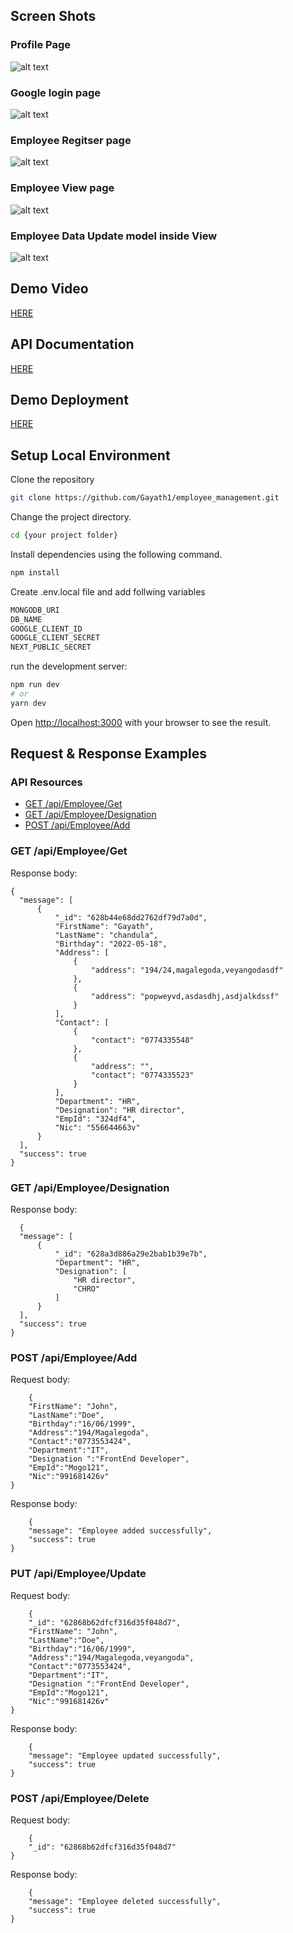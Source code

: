 
## Screen Shots

### Profile Page
![alt text](https://github.com/Gayath1/employee_management/blob/main/public/ScreenShots/Web%20capture_23-5-2022_141541_localhost.jpeg)
### Google login page
![alt text](https://github.com/Gayath1/employee_management/blob/main/public/ScreenShots/Web%20capture_23-5-2022_14159_localhost.jpeg)
### Employee Regitser page
![alt text](https://github.com/Gayath1/employee_management/blob/main/public/ScreenShots/Web%20capture_23-5-2022_141610_localhost.jpeg)
### Employee View page
![alt text](https://github.com/Gayath1/employee_management/blob/main/public/ScreenShots/Web%20capture_23-5-2022_141626_localhost.jpeg)
### Employee Data Update model inside View
![alt text](https://github.com/Gayath1/employee_management/blob/main/public/ScreenShots/Web%20capture_23-5-2022_141641_localhost.jpeg)

## Demo Video

[HERE](https://github.com/Gayath1/employee_management/blob/main/public/Demo/Demo.mp4)

## API Documentation

[HERE](https://github.com/Gayath1/employee_management/blob/main/public/Api%20Document/Insomnia_2022-05-23.json)

## Demo Deployment

[HERE](https://employee-management-jade.vercel.app/)

## Setup Local Environment

Clone the repository <github repo link>


```sh
git clone https://github.com/Gayath1/employee_management.git
```

Change the project directory.

```sh
cd {your project folder}
```

Install dependencies using the following command.

```sh
npm install
```

Create .env.local file and add follwing variables
  
  ```sh
  MONGODB_URI
  DB_NAME
  GOOGLE_CLIENT_ID
  GOOGLE_CLIENT_SECRET
  NEXT_PUBLIC_SECRET
  ```

run the development server:

```bash
npm run dev
# or
yarn dev
```
Open [http://localhost:3000](http://localhost:3000) with your browser to see the result.
  
## Request & Response Examples
  
### API Resources  
  
  - [GET /api/Employee/Get](#get-employees)
  - [GET /api/Employee/Designation](#get-designations)
  - [POST /api/Employee/Add](#post-EmployeeData) 
  
### GET /api/Employee/Get
  
Response body:
  ```
  {
	"message": [
		{
			"_id": "628b44e68dd2762df79d7a0d",
			"FirstName": "Gayath",
			"LastName": "chandula",
			"Birthday": "2022-05-18",
			"Address": [
				{
					"address": "194/24,magalegoda,veyangodasdf"
				},
				{
					"address": "popweyvd,asdasdhj,asdjalkdssf"
				}
			],
			"Contact": [
				{
					"contact": "0774335548"
				},
				{
					"address": "",
					"contact": "0774335523"
				}
			],
			"Department": "HR",
			"Designation": "HR director",
			"EmpId": "324df4",
			"Nic": "556644663v"
		}
	],
	"success": true
}
  ```
### GET /api/Employee/Designation
  
Response body:  
  ```
	{
	"message": [
		{
			"_id": "628a3d886a29e2bab1b39e7b",
			"Department": "HR",
			"Designation": [
				"HR director",
				"CHRO"
			]
		}
	],
	"success": true
}
 ```

### POST /api/Employee/Add

Request body: 
```	
	{
	"FirstName": "John",
	"LastName":"Doe",
	"Birthday":"16/06/1999",
	"Address":"194/Magalegoda",
	"Contact":"0773553424",
	"Department":"IT",
	"Designation ":"FrontEnd Developer",
	"EmpId":"Mogo121",
	"Nic":"991681426v"
}
```

Response body: 
```	
	{
	"message": "Employee added successfully",
	"success": true
}
```

### PUT /api/Employee/Update	
	
Request body:
```	
	{
	"_id": "62868b62dfcf316d35f048d7",
	"FirstName": "John",
	"LastName":"Doe",
	"Birthday":"16/06/1999",
	"Address":"194/Magalegoda,veyangoda",
	"Contact":"0773553424",
	"Department":"IT",
	"Designation ":"FrontEnd Developer",
	"EmpId":"Mogo121",
	"Nic":"991681426v"
}

```
Response body: 	
```
	{
	"message": "Employee updated successfully",
	"success": true
}
```
	
### POST /api/Employee/Delete
	
Request body:	
```
	{
	"_id": "62868b62dfcf316d35f048d7"
}
```
	
Response body: 
```
	{
	"message": "Employee deleted successfully",
	"success": true
}
```
